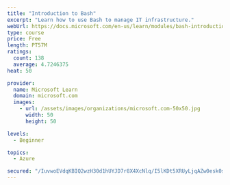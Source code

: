 ```yaml
---
title: "Introduction to Bash"
excerpt: "Learn how to use Bash to manage IT infrastructure."
webUrl: https://docs.microsoft.com/en-us/learn/modules/bash-introduction/
type: course
price: Free
length: PT57M
ratings:
  count: 138
  average: 4.7246375
heat: 50

provider:
  name: Microsoft Learn
  domain: microsoft.com
  images:
    - url: /assets/images/organizations/microsoft.com-50x50.jpg
      width: 50
      height: 50

levels:
  - Beginner

topics:
  - Azure

secured: "/IuvwoEVdqKBIQ2wzH30d1hUYJD7r8X4XcNlq/I5lKDt5XRUyLjqAZw0esk0sRVKrKykr18H51RIX0aq4/Sw34q/NuTvgFupbh/KKpzzF133LCXuXOMGiazo5o2tKYblpo88t0EX43YcVlBhe6jbrsH1e1Ln5hVz/K1UMJ3M05nCWDK5pmuNi3tvAqkoloiVxaVtKGwqCAHf3mvTApjoKkivmQFQeQOr6OLa/0w757QhQm2ZcErtDGyNTU4h6Zu7MsiZfjoF9Osr36nGfhjS2qn5DRLs7LvtQ8/vHFJjWkTyW8N2hQLmvjIwbA1cDNnWZZlKhwM50jCzrOqVy0gkIo4duPM4IbsGt4vu4mrX68Dzt7Yd6dJ1wxYrFY/g47wLYlHtaOdVa9I7Saww5X2BCHvUEsPVOE6mwy5cSDlFLu8=;B3djni899h2wjiWX3s3PBQ=="
---
```


